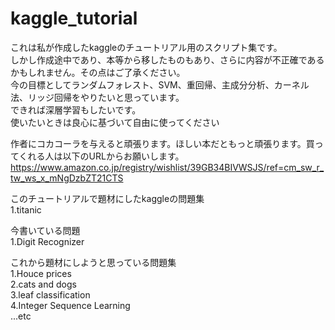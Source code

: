 # kaggle_tutorial
これは私が作成したkaggleのチュートリアル用のスクリプト集です。<br>
しかし作成途中であり、本等から移したものもあり、さらに内容が不正確であるかもしれません。その点はご了承ください。<br>
今の目標としてランダムフォレスト、SVM、重回帰、主成分分析、カーネル法、リッジ回帰をやりたいと思っています。<br>
できれば深層学習もしたいです。<br>
使いたいときは良心に基づいて自由に使ってください

作者にコカコーラを与えると頑張ります。ほしい本だともっと頑張ります。買ってくれる人は以下のURLからお願いします。<br>
https://www.amazon.co.jp/registry/wishlist/39GB34BIVWSJS/ref=cm_sw_r_tw_ws_x_mNgDzbZT21CTS <br>

このチュートリアルで題材にしたkaggleの問題集<br>
1.titanic<br>

今書いている問題<br>
1.Digit Recognizer<br>

これから題材にしようと思っている問題集<br>
1.Houce prices<br>
2.cats and dogs<br>
3.leaf classification<br>
4.Integer Sequence Learning<br>
...etc<br>
